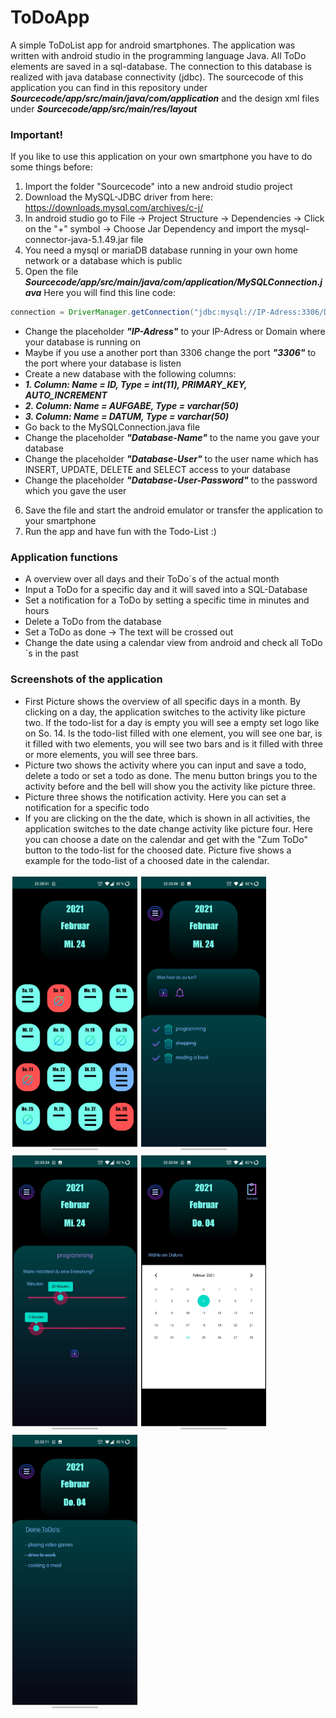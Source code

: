 # ToDoApp
A simple ToDoList app for android smartphones. The application was written with android studio in the programming language Java.
All ToDo elements are saved in a sql-database. The connection to this database is realized with java database connectivity (jdbc).
The sourcecode of this application you can find in this repository under ***Sourcecode/app/src/main/java/com/application*** and the design xml files under ***Sourcecode/app/src/main/res/layout***

### Important!
If you like to use this application on your own smartphone you have to do some things before:
1. Import the folder "Sourcecode" into a new android studio project
2. Download the MySQL-JDBC driver from here: https://downloads.mysql.com/archives/c-j/
3. In android studio go to File -> Project Structure -> Dependencies -> Click on the "+" symbol -> Choose Jar Dependency and import the mysql-connector-java-5.1.49.jar file
4. You need a mysql or mariaDB database running in your own home network or a database which is public
5. Open the file ***Sourcecode/app/src/main/java/com/application/MySQLConnection.java***
Here you will find this line code:
```java
connection = DriverManager.getConnection("jdbc:mysql://IP-Adress:3306/Database-Name","Database-User","Database-User-Password");
```
  * Change the placeholder ***"IP-Adress"*** to your IP-Adress or Domain where your database is running on
  * Maybe if you use a another port than 3306 change the port ***"3306"*** to the port where your database is listen 
  * Create a new database with the following columns:
  * ***1. Column: Name = ID, Type = int(11), PRIMARY_KEY, AUTO_INCREMENT***
  * ***2. Column: Name = AUFGABE, Type = varchar(50)***
  * ***3. Column: Name = DATUM, Type = varchar(50)***
  * Go back to the MySQLConnection.java file
  * Change the placeholder ***"Database-Name"*** to the name you gave your database
  * Change the placeholder ***"Database-User"*** to the user name which has INSERT, UPDATE, DELETE and SELECT access to your database
  * Change the placeholder ***"Database-User-Password"*** to the password which you gave the user
6. Save the file and start the android emulator or transfer the application to your smartphone
7. Run the app and have fun with the Todo-List :)

### Application functions
* A overview over all days and their ToDo´s of the actual month
* Input a ToDo for a specific day and it will saved into a SQL-Database
* Set a notification for a ToDo by setting a specific time in minutes and hours
* Delete a ToDo from the database
* Set a ToDo as done -> The text will be crossed out
* Change the date using a calendar view from android and check all ToDo´s in the past

### Screenshots of the application
* First Picture shows the overview of all specific days in a month. By clicking on a day, the application switches to the activity like picture two. If the todo-list for a day is empty you will see a empty set logo like on So. 14. Is the todo-list filled with one element, you will see one bar, is it filled with two elements, you will see two bars and is it filled with three or more elements, you will see three bars.
* Picture two shows the activity where you can input and save a todo, delete a todo or set a todo as done. The menu button brings you to the activity before and the bell will show you the activity like picture three.
* Picture three shows the notification activity. Here you can set a notification for a specific todo
* If you are clicking on the the date, which is shown in all activities, the application switches to the date change activity like picture four. Here you can choose a date on the calendar and get with the "Zum ToDo" button to the todo-list for the choosed date. Picture five shows a example for the todo-list of a choosed date in the calendar.
<div>
  <img src="Screenshots/Screenshot_20210224-222852.jpg" width="200" alt="" style="margin:3px" align="left">
  <img src="Screenshots/Screenshot_20210224-223359.jpg" width="200" alt="" style="margin:3px" align="left">
  <img src="Screenshots/Screenshot_20210224-223334.jpg" width="200" alt="" style="margin:3px" align="left">
  <img src="Screenshots/Screenshot_20210224-223206.jpg" width="200" alt="" style="margin:3px" align="left">
  <img src="Screenshots/Screenshot_20210224-223212.jpg" width="200" alt="" style="margin:3px" align="left">
